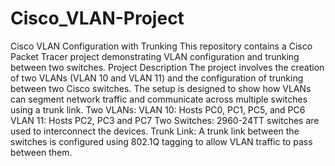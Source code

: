 # Cisco_VLAN-Project
Cisco VLAN Configuration with Trunking
This repository contains a Cisco Packet Tracer project demonstrating VLAN configuration and trunking between two switches.
Project Description
The project involves the creation of two VLANs (VLAN 10 and VLAN 11) and the configuration of trunking between two Cisco switches. The setup is designed to show how VLANs can segment network traffic and communicate across multiple switches using a trunk link.
Two VLANs:
VLAN 10: Hosts PC0, PC1, PC5, and PC6
VLAN 11: Hosts PC2, PC3 and PC7
Two Switches:
2960-24TT switches are used to interconnect the devices.
Trunk Link:
A trunk link between the switches is configured using 802.1Q tagging to allow VLAN traffic to pass between them.